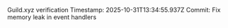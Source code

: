 Guild.xyz verification
Timestamp: 2025-10-31T13:34:55.937Z
Commit: Fix memory leak in event handlers